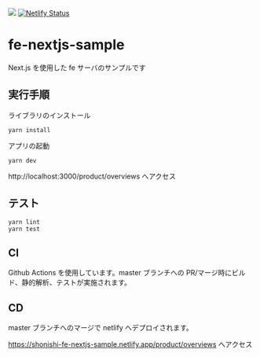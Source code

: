 ![](https://github.com/shonishi/fe-nextjs-sample/actions/workflows/ci.yml/badge.svg?branch=master)
[![Netlify Status](https://api.netlify.com/api/v1/badges/9c4a43e7-4738-4856-9bc2-574fc0e8b9fc/deploy-status?branch=master)](https://app.netlify.com/sites/shonishi-fe-nextjs-sample/deploys)

# fe-nextjs-sample

Next.js を使用した fe サーバのサンプルです

## 実行手順

ライブラリのインストール

```
yarn install
```

アプリの起動

```
yarn dev
```

http://localhost:3000/product/overviews へアクセス

## テスト

```
yarn lint
yarn test
```

## CI

Github Actions を使用しています。master ブランチへの PR/マージ時にビルド、静的解析、テストが実施されます。

## CD

master ブランチへのマージで netlify へデプロイされます。

https://shonishi-fe-nextjs-sample.netlify.app/product/overviews へアクセス
